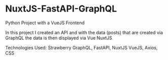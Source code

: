 # NuxtJS-FastAPI-GraphQL
Python Project with a VueJS Frontend

In this project I created an API and with the data (posts) that are created via GraphQL the data is then displayed via Vue NuxtJS


Technologies Used: Strawberry GraphQL, FastAPI, NuxtJS VueJS, Axios, CSS
